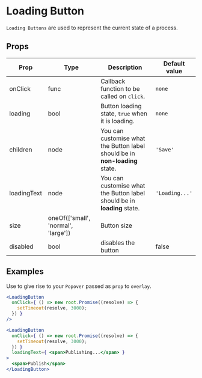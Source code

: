 # Loading Button

`Loading Buttons` are used to represent the current state of a process.

## Props

| Prop | Type | Description | Default value |
| ---- | ---- | ----------- | ------------- |
| onClick | func | Callback function to be called on `click`. | `none` |
| loading | bool | Button loading state, `true` when it is loading. | `none` |
| children | node | You can customise what the Button label should be in **non-loading** state. | `'Save'` |
| loadingText | node | You can customise what the Button label should be in **loading** state. | `'Loading...'` |
| size | oneOf(['small', 'normal', 'large']) | Button size |
| disabled | bool | disables the button | false |

## Examples

Use to give rise to your `Popover` passed as `prop` to `overlay`.

```jsx
<LoadingButton
  onClick={ () => new root.Promise((resolve) => {
    setTimeout(resolve, 3000);
  }) }
/>

<LoadingButton
  onClick={ () => new root.Promise((resolve) => {
    setTimeout(resolve, 3000);
  }) }
  loadingText={ <span>Publishing...</span> }
>
  <span>Publish</span>
</LoadingButton>
```
